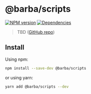 # @barba/scripts

[![NPM version](https://img.shields.io/npm/v/@mill3-packages/barba-scripts?style=flat-square)](https://www.npmjs.com/package/@mill3-packages/barba-scripts)
[![Dependencies](https://img.shields.io/librariesio/release/npm/@barba/prefetch?style=flat-square)](https://github.com/barbajs/barba/network/dependencies)

> TBD ([GitHub repo](https://github.com/barbajs/barba.js))

## Install

Using npm:

```sh
npm install --save-dev @barba/scripts
```

or using yarn:

```sh
yarn add @barba/scripts --dev
```
